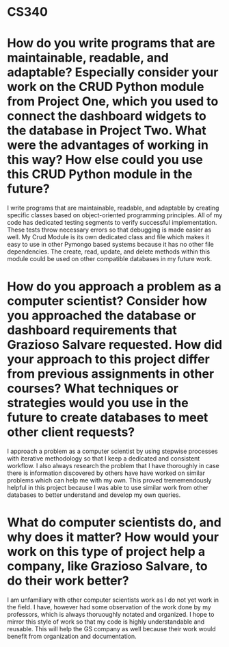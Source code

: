 # CS340

# How do you write programs that are maintainable, readable, and adaptable? Especially consider your work on the CRUD Python module from Project One, which you used to connect the dashboard widgets to the database in Project Two. What were the advantages of working in this way? How else could you use this CRUD Python module in the future?

I write programs that are maintainable, readable, and adaptable by creating specific classes based on object-oriented programming principles. All of my code has dedicated testing segments to verify successful implementation. These tests throw necessary errors so that debugging is made easier as well.
My Crud Module is its own dedicated class and file which makes it easy to use in other Pymongo based systems because it has no other file dependencies. The create, read, update, and delete methods within this module could be used on other compatible databases in my future work.

# How do you approach a problem as a computer scientist? Consider how you approached the database or dashboard requirements that Grazioso Salvare requested. How did your approach to this project differ from previous assignments in other courses? What techniques or strategies would you use in the future to create databases to meet other client requests?

I approach a problem as a computer scientist by using stepwise processes with iterative methodology so that I keep a dedicated and consistent workflow. I also always research the problem that I have thoroughly in case there is information discovered by others have have worked on similar problems which can help me with my own. This proved trememendously helpful in this project because I was able to use similar work from other databases to better understand and develop my own queries. 

# What do computer scientists do, and why does it matter? How would your work on this type of project help a company, like Grazioso Salvare, to do their work better?

I am unfamiliary with other computer scientists work as I do not yet work in the field. I have, however had some observation of the work done by my professors, which is always thoruoughly notated and organized. I hope to mirror this style of work so that my code is highly understandable and reusable. This will help the GS company as well because their work would benefit from organization and documentation.
